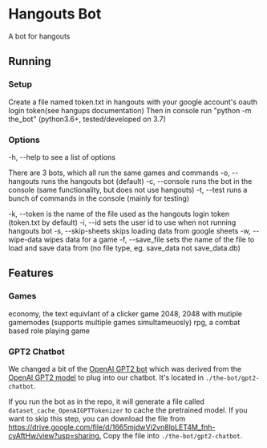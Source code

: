 # Hangouts Bot

A bot for hangouts

## Running

### Setup

Create a file named token.txt in hangouts with your google account's oauth login token(see hangups documentation)
Then in console run "python -m the_bot" (python3.6+, tested/developed on 3.7)

### Options

-h, --help to see a list of options

There are 3 bots, which all run the same games and commands
-o, --hangouts runs the hangouts bot (default)
-c, --console runs the bot in the console (same functionality, but does not use hangouts)
-t, --test runs a bunch of commands in the console (mainly for testing)

-k, --token is the name of the file used as the hangouts login token (token.txt by default)
-i, --id sets the user id to use when not running hangouts bot
-s, --skip-sheets skips loading data from google sheets
-w, --wipe-data wipes data for a game
-f, --save_file sets the name of the file to load and save data from (no file type, eg. save_data not save_data.db)

## Features

### Games

economy, the text equivlant of a clicker game
2048, 2048 with mutiple gamemodes (supports multiple games simultameuosly)
rpg, a combat based role playing game

### GPT2 Chatbot

We changed a bit of the [OpenAI GPT2 bot](https://github.com/huggingface/pytorch-openai-transformer-lm) which was derived from the [OpenAI GPT2 model](https://openai.com/blog/better-language-models/) to plug into our chatbot. It's located in `./the-bot/gpt2-chatbot`.

If you run the bot as in the repo, it will generate a file called `dataset_cache_OpenAIGPTTokenizer` to cache the pretrained model. If you want to skip this step, you can download the file from <https://drive.google.com/file/d/1665mjdwVi2vn8lpLET4M_fnh-cyAftHw/view?usp=sharing.> Copy the file into `./the-bot/gpt2-chatbot`.

